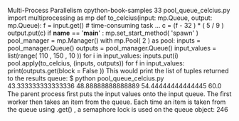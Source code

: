 Multi-Process Parallelism cpython-book-samples 33 pool_queue_celcius.py import  multiprocessing  as  mp def  to_celcius(input: mp.Queue, output: mp.Queue): f  =  input.get() # time-consuming task ... c  =  (f  -  32 )  *  ( 5 / 9 ) output.put(c) if  __name__  ==  '__main__' : mp.set_start_method( 'spawn' ) pool_manager  =  mp.Manager() with  mp.Pool( 2 )  as  pool: inputs  =  pool_manager.Queue() outputs  =  pool_manager.Queue() input_values  =  list(range( 110 ,  150 ,  10 )) for  i  in  input_values: inputs.put(i) pool.apply(to_celcius, (inputs, outputs)) for  f  in  input_values: print(outputs.get(block = False )) This would print the list of tuples returned to the  results  queue: $ python pool_queue_celcius.py 43.333333333333336 48.88888888888889 54.44444444444445 60.0 The parent process ﬁrst puts the input values onto the input queue. The ﬁrst worker then takes an item from the queue. Each time an item is taken from the queue using  .get() , a semaphore lock is used on the queue object: 246